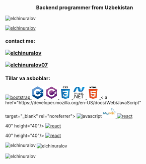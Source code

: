 <h3 align="center">Backend programmer from Uzbekistan</h3>

<p align="left"> <img src="https://komarev.com/ghpvc/?username=elchinuralov&label=Profile%20views&color= 0e75b6&style=flat" alt="elchinuralov" /> </p>

<p align="left"> <a href="https://github.com/ryo-ma/github-profile-trophy"><img src ="https://github-profile-trophy.vercel.app/?username=elchinuralov" alt="elchinuralov" /></a> </p>

<h3 align="left">contact me:</ h3>

<p align="left">
  
<a href="https://linkedin.com/in/elchinuralov" target="blank"> <img align="center" src="https://raw.githubusercontent.com/rahuldkjain/github-profile-readme-generator/master/src/images/icons/Social/linked-in-alt.svg" alt="elchinuralov" height="30" width="40"> </a>
  
<a href="https://www.leetcode.com/elchinuralov07" target="blank"><img align="center" src="https://assets.leetcode.com/static_assets/public/webpack_bundles/images/logo-dark.e99485d9b.svg" alt="elchinuralov07" height="30" width="40"></a>

</p>

<h3 align="left" ">Tillar va asboblar:</h3>
<p align="left"> <a href="https://getbootstrap.com" target="_blank" rel="noreferrer"> <img src="https://raw.githubusercontent.com/devicons/devicon /master/icons/bootstrap/bootstrap-plain-wordmark.svg" alt="bootstrap" width="40" height="40"/> </a> <a href="https://www.w3schools.com /cpp/" target="_blank" rel="noreferrer"> <img src="https://raw.githubusercontent.com/devicons/devicon/master/icons/cplusplus/cplusplus-original.svg" alt="cplusplus" " width="40" height="40"/> </a> <a href="https://www.w3schools.com/cs/" target="_blank" rel="noreferrer"><img src="https://raw.githubusercontent.com/devicons/devicon/master/icons/csharp/csharp-original.svg" alt="csharp" width="40" height="40"/> </ a> <a href="https://www.w3schools.com/css/" target="_blank" rel="noreferrer"> <img src="https://raw.githubusercontent.com/devicons/devicon/ master/icons/css3/css3-original-wordmark.svg" alt="css3" width="40" height="40"/> </a> <a href="https://dotnet.microsoft.com/ " target="_blank" rel="noreferrer"> <img src="https://raw.githubusercontent.com/devicons/devicon/master/icons/dot-net/dot-net-original-wordmark.svg" alt "dotnet"width="40" height="40"/> </a> <a href="https://www.w3.org/html/" target="_blank" rel="noreferrer"> <img src=" https://raw.githubusercontent.com/devicons/devicon/master/icons/html5/html5-original-wordmark.svg" alt="html5" width="40" height="40"/> </a> < a href="https://developer.mozilla.org/en-US/docs/Web/JavaScript" target="_blank" rel="noreferrer"> <img src="https://raw.githubusercontent.com/ devicons/devicon/master/icons/javascript/javascript-original.svg" alt="javascript" width="40" height="40"/> </a> <a href="https://www.mysql. com/"target="_blank" rel="noreferrer"> <img src="https://raw.githubusercontent.com/devicons/devicon/master/icons/mysql/mysql-original-wordmark.svg" alt="mysql" kengligi "40" height="40"/> </a> <a href="https://reactjs.org/" target="_blank" rel="noreferrer"> <img src="https://raw .githubusercontent.com/devicons/devicon/master/icons/react/react-original-wordmark.svg" alt="react" width="40" height="40"/> </a> </p>40" height="40"/> </a> <a href="https://reactjs.org/" target="_blank" rel="noreferrer"> <img src="https://raw.githubusercontent .com/devicons/devicon/master/icons/react/react-original-wordmark.svg" alt="react" width="40" height="40"/> </a> </p>40" height="40"/> </a> <a href="https://reactjs.org/" target="_blank" rel="noreferrer"> <img src="https://raw.githubusercontent .com/devicons/devicon/master/icons/react/react-original-wordmark.svg" alt="react" width="40" height="40"/> </a> </p>

<p><img align="left" src="https://github-readme-stats.vercel.app/api/top-langs?username=elchinuralov&show_icons=true&locale=en&layout=compact" alt="elchinuralov" /> </p>

<p> <img align="center" src="https://github-readme-stats.vercel.app/api?username=elchinuralov&show_icons=true&locale=en" alt="elchinuralov" /> </p>

<p><img align="center" src="https://github-readme-streak-stats.herokuapp.com/?user=elchinuralov&" alt="elchinuralov" /></p>

